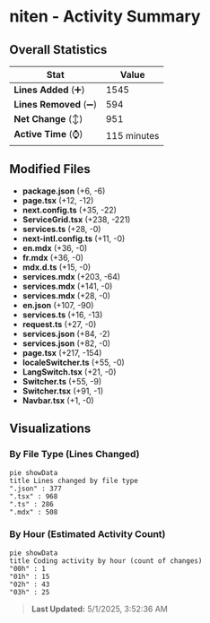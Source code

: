# niten - Activity Summary 

## Overall Statistics

| Stat                   | Value                                                             |
| ---------------------- | ----------------------------------------------------------------- |
| **Lines Added** (➕)   | 1545                                          |
| **Lines Removed** (➖) | 594                                        |
| **Net Change** (↕)    | 951                |
| **Active Time** (⌚)   | 115 minutes |


## Modified Files
- **package.json** (+6, -6)
- **page.tsx** (+12, -12)
- **next.config.ts** (+35, -22)
- **ServiceGrid.tsx** (+238, -221)
- **services.ts** (+28, -0)
- **next-intl.config.ts** (+11, -0)
- **en.mdx** (+36, -0)
- **fr.mdx** (+36, -0)
- **mdx.d.ts** (+15, -0)
- **services.mdx** (+203, -64)
- **services.mdx** (+141, -0)
- **services.mdx** (+28, -0)
- **en.json** (+107, -90)
- **services.ts** (+16, -13)
- **request.ts** (+27, -0)
- **services.json** (+84, -2)
- **services.json** (+82, -0)
- **page.tsx** (+217, -154)
- **localeSwitcher.ts** (+55, -0)
- **LangSwitch.tsx** (+21, -0)
- **Switcher.ts** (+55, -9)
- **Switcher.tsx** (+91, -1)
- **Navbar.tsx** (+1, -0)

## Visualizations

### By File Type (Lines Changed)

```mermaid
pie showData
title Lines changed by file type
".json" : 377
".tsx" : 968
".ts" : 286
".mdx" : 508
```

### By Hour (Estimated Activity Count)

```mermaid
pie showData
title Coding activity by hour (count of changes)
"00h" : 1
"01h" : 15
"02h" : 43
"03h" : 25
```


> **Last Updated:** 5/1/2025, 3:52:36 AM